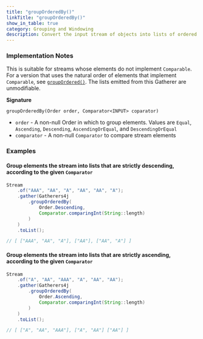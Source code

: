 ```yaml
---
title: "groupOrderedBy()"
linkTitle: "groupOrderedBy()"
show_in_table: true
category: Grouping and Windowing
description: Convert the input stream of objects into lists of ordered objects, as measured by the given `Comparator`.
---
```


### Implementation Notes

This is suitable for streams whose elements do not implement `Comparable`. For a version that uses the natural order of elements that implement `Comparable`, see [`groupOrdered()`](/gatherers4j/gatherers/grouping-and-windowing/groupordered/).
The lists emitted from this Gatherer are unmodifiable.

**Signature**

`groupOrderedBy(Order order, Comparator<INPUT> coparator)`
* `order` - A non-null Order in which to group elements. Values are `Equal`, `Ascending`, `Descending`, `AscendingOrEqual`, and `DescendingOrEqual`
* `comparator` - A non-null `Comparator` to compare stream elements

### Examples

#### Group elements the stream into lists that are strictly descending, according to the given `Comparator`

```java
Stream
    .of("AAA", "AA", "A", "AA", "AA", "A");
    .gather(Gatherers4j
        .groupOrderedBy(
            Order.Descending, 
            Comparator.comparingInt(String::length)
        )
    )
    .toList();

// [ ["AAA", "AA", "A"], ["AA"], ["AA", "A"] ]
```

#### Group elements the stream into lists that are strictly ascending, according to the given `Comparator`

```java
Stream
    .of("A", "AA", "AAA", "A", "AA", "AA");
    .gather(Gatherers4j
        .groupOrderedBy(
            Order.Ascending, 
            Comparator.comparingInt(String::length)
        )
    )
    .toList();

// [ ["A", "AA", "AAA"], ["A", "AA"] ["AA"] ]
```
